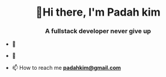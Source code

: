 <h1 align="center">👋Hi there, I'm Padah kim</h1>
<h3 align="center">A fullstack developer never give up</h3>

- 🌱 

- 📝 

- 📫 How to reach me **padahkim@gmail.com**

